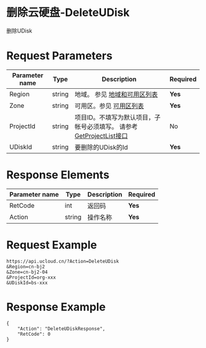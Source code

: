# 删除云硬盘-DeleteUDisk

删除UDisk

# Request Parameters
|Parameter name|Type|Description|Required|
|---|---|---|---|
|Region|string|地域。 参见 [地域和可用区列表](api/summary/regionlist)|**Yes**|
|Zone|string|可用区。参见 [可用区列表](api/summary/regionlist)|**Yes**|
|ProjectId|string|项目ID。不填写为默认项目，子帐号必须填写。 请参考[GetProjectList接口](api/summary/get_project_list)|No|
|UDiskId|string|要删除的UDisk的Id|**Yes**|

# Response Elements
|Parameter name|Type|Description|Required|
|---|---|---|---|
|RetCode|int|返回码|**Yes**|
|Action|string|操作名称|**Yes**|

# Request Example
```
https://api.ucloud.cn/?Action=DeleteUDisk
&Region=cn-bj2
&Zone=cn-bj2-04
&ProjectId=org-xxx
&UDiskId=bs-xxx
```

# Response Example
```
{
    "Action": "DeleteUDiskResponse", 
    "RetCode": 0
}
```

